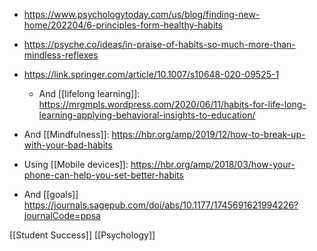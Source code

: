 - https://www.psychologytoday.com/us/blog/finding-new-home/202204/6-principles-form-healthy-habits

- https://psyche.co/ideas/in-praise-of-habits-so-much-more-than-mindless-reflexes

- https://link.springer.com/article/10.1007/s10648-020-09525-1
	-  And [[lifelong learning]]: https://mrgmpls.wordpress.com/2020/06/11/habits-for-life-long-learning-applying-behavioral-insights-to-education/

- And [[Mindfulness]]: https://hbr.org/amp/2019/12/how-to-break-up-with-your-bad-habits

- Using [[Mobile devices]]: https://hbr.org/amp/2018/03/how-your-phone-can-help-you-set-better-habits

- And [[goals]] https://journals.sagepub.com/doi/abs/10.1177/1745691621994226?journalCode=ppsa

[[Student Success]] [[Psychology]]
